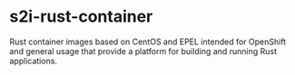 # s2i-rust-container
Rust container images based on CentOS and EPEL intended for OpenShift and general usage that provide a platform for building and running Rust applications.
